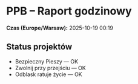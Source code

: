 # PPB – Raport godzinowy
**Czas (Europe/Warsaw):** 2025-10-19 00:19

## Status projektów
- Bezpieczny Pieszy — OK
- Zwolnij przy przejściu — OK
- Odblask ratuje życie — OK

